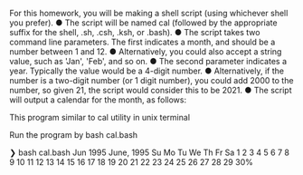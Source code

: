 For this homework, you will be making a shell script (using whichever shell you prefer).
● The script will be named cal (followed by the appropriate suffix for the shell, .sh, .csh, .ksh, or
.bash).
● The script takes two command line parameters. The first indicates a month, and should be a
number between 1 and 12.
● Alternatively, you could also accept a string value, such as 'Jan', 'Feb', and so on.
● The second parameter indicates a year. Typically the value would be a 4-digit number.
● Alternatively, if the number is a two-digit number (or 1 digit number), you could add 2000 to the
number, so given 21, the script would consider this to be 2021.
● The script will output a calendar for the month, as follows:

This program similar to cal utility in unix terminal

Run the program by bash cal.bash <month> <year>
  
❯ bash cal.bash Jun 1995
      June, 1995
 Su Mo Tu We Th Fr Sa
              1  2  3
  4  5  6  7  8  9 10
 11 12 13 14 15 16 17
 18 19 20 21 22 23 24
 25 26 27 28 29 30% 
